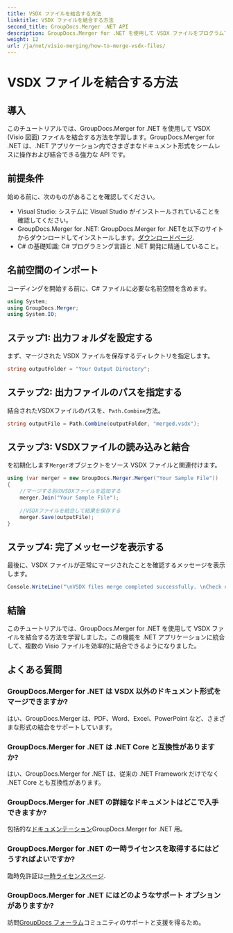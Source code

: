 ```yaml
---
title: VSDX ファイルを結合する方法
linktitle: VSDX ファイルを結合する方法
second_title: GroupDocs.Merger .NET API
description: GroupDocs.Merger for .NET を使用して VSDX ファイルをプログラムでマージする方法を学びます。このチュートリアルでは、コード サンプルを使用して手順を追って説明します。
weight: 12
url: /ja/net/visio-merging/how-to-merge-vsdx-files/
---
```


# VSDX ファイルを結合する方法

## 導入
このチュートリアルでは、GroupDocs.Merger for .NET を使用して VSDX (Visio 図面) ファイルを結合する方法を学習します。GroupDocs.Merger for .NET は、.NET アプリケーション内でさまざまなドキュメント形式をシームレスに操作および結合できる強力な API です。
## 前提条件
始める前に、次のものがあることを確認してください。
- Visual Studio: システムに Visual Studio がインストールされていることを確認してください。
-  GroupDocs.Merger for .NET: GroupDocs.Merger for .NETを以下のサイトからダウンロードしてインストールします。[ダウンロードページ](https://releases.groupdocs.com/merger/net/).
- C# の基礎知識: C# プログラミング言語と .NET 開発に精通していること。

## 名前空間のインポート
コーディングを開始する前に、C# ファイルに必要な名前空間を含めます。
```csharp
using System; 
using GroupDocs.Merger;
using System.IO;
```
## ステップ1: 出力フォルダを設定する
まず、マージされた VSDX ファイルを保存するディレクトリを指定します。
```csharp
string outputFolder = "Your Output Directory";
```
## ステップ2: 出力ファイルのパスを指定する
結合されたVSDXファイルのパスを、`Path.Combine`方法。
```csharp
string outputFile = Path.Combine(outputFolder, "merged.vsdx");
```
## ステップ3: VSDXファイルの読み込みと結合
を初期化します`Merger`オブジェクトをソース VSDX ファイルと関連付けます。
```csharp
using (var merger = new GroupDocs.Merger.Merger("Your Sample File"))
{
    //マージする別のVSDXファイルを追加する
    merger.Join("Your Sample File");
    
    //VSDXファイルを結合して結果を保存する
    merger.Save(outputFile);
}
```
## ステップ4: 完了メッセージを表示する
最後に、VSDX ファイルが正常にマージされたことを確認するメッセージを表示します。
```csharp
Console.WriteLine("\nVSDX files merge completed successfully. \nCheck output in {0}", outputFolder);
```

## 結論
このチュートリアルでは、GroupDocs.Merger for .NET を使用して VSDX ファイルを結合する方法を学習しました。この機能を .NET アプリケーションに統合して、複数の Visio ファイルを効率的に結合できるようになりました。

## よくある質問
### GroupDocs.Merger for .NET は VSDX 以外のドキュメント形式をマージできますか?
はい、GroupDocs.Merger は、PDF、Word、Excel、PowerPoint など、さまざまな形式の結合をサポートしています。
### GroupDocs.Merger for .NET は .NET Core と互換性がありますか?
はい、GroupDocs.Merger for .NET は、従来の .NET Framework だけでなく .NET Core とも互換性があります。
### GroupDocs.Merger for .NET の詳細なドキュメントはどこで入手できますか?
包括的な[ドキュメンテーション](https://tutorials.groupdocs.com/merger/net/)GroupDocs.Merger for .NET 用。
### GroupDocs.Merger for .NET の一時ライセンスを取得するにはどうすればよいですか?
臨時免許証は[一時ライセンスページ](https://purchase.groupdocs.com/temporary-license/).
### GroupDocs.Merger for .NET にはどのようなサポート オプションがありますか?
訪問[GroupDocs フォーラム](https://forum.groupdocs.com/c/merger/32)コミュニティのサポートと支援を得るため。